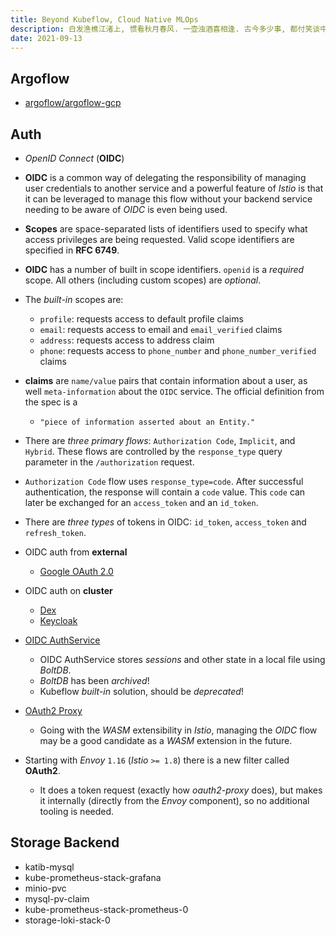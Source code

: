 ```yaml
---
title: Beyond Kubeflow, Cloud Native MLOps
description: 白发渔樵江渚上, 惯看秋月春风. 一壶浊酒喜相逢. 古今多少事, 都付笑谈中.
date: 2021-09-13
---
```


## Argoflow

* [argoflow/argoflow-gcp](https://github.com/argoflow/argoflow-gcp)

## Auth

* *OpenID Connect* (**OIDC**)
* **OIDC** is a common way of delegating the
  responsibility of managing user credentials
  to another service and a powerful feature of
  *Istio* is that it can be leveraged to manage
  this flow without your backend service needing
  to be aware of *OIDC* is even being used.
* **Scopes** are space-separated lists of
  identifiers used to specify what access
  privileges are being requested.
  Valid scope identifiers are specified in **RFC 6749**.
* **OIDC** has a number of built in scope identifiers.
  `openid` is a *required* scope. All others
  (including custom scopes) are *optional*.
* The *built-in* scopes are:
  - `profile`: requests access to default profile claims
  - `email`: requests access to email
    and `email_verified` claims
  - `address`: requests access to address claim
  - `phone`: requests access to `phone_number` and
    `phone_number_verified` claims
* **claims** are `name/value` pairs that contain
  information about a user, as well `meta-information`
  about the `OIDC` service. The official definition
  from the spec is a
  - `"piece of information asserted about an Entity."`
* There are *three primary flows*: `Authorization Code`,
  `Implicit`, and `Hybrid`. These flows are controlled
  by the `response_type` query parameter in the
  `/authorization` request.
* `Authorization Code` flow uses `response_type=code`.
  After successful authentication, the response will
  contain a `code` value. This `code` can later be
  exchanged for an `access_token` and an `id_token`.
* There are *three types* of tokens in OIDC:
  `id_token`, `access_token` and `refresh_token`.

* OIDC auth from **external**
  - [Google OAuth 2.0](https://developers.google.com/identity/protocols/oauth2/openid-connect)
* OIDC auth on **cluster**
  - [Dex](https://github.com/dexidp/dex)
  - [Keycloak](https://github.com/keycloak/keycloak)
* [OIDC AuthService](https://github.com/arrikto/oidc-authservice)
  - OIDC AuthService stores *sessions* and other state
    in a local file using *BoltDB*.
  - *BoltDB* has been *archived*!
  - Kubeflow *built-in* solution, should be *deprecated*!
* [OAuth2 Proxy](https://github.com/oauth2-proxy/oauth2-proxy)
  - Going with the *WASM* extensibility in *Istio*,
    managing the *OIDC* flow may be a good candidate
    as a *WASM* extension in the future.
* Starting with *Envoy* `1.16` (*Istio* `>= 1.8`)
  there is a new filter called **OAuth2**.
  - It does a token request (exactly how *oauth2-proxy* does),
    but makes it internally
    (directly from the *Envoy* component),
    so no additional tooling is needed.

## Storage Backend

* katib-mysql
* kube-prometheus-stack-grafana
* minio-pvc
* mysql-pv-claim
* kube-prometheus-stack-prometheus-0
* storage-loki-stack-0
